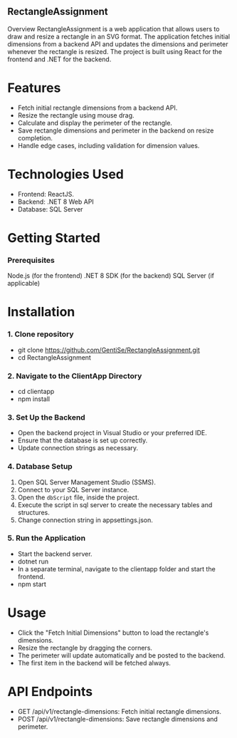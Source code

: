 ## RectangleAssignment
Overview
RectangleAssignment is a web application that allows users to draw and resize a rectangle in an SVG format. The application fetches initial dimensions from a backend API and updates the dimensions and perimeter whenever the rectangle is resized. The project is built using React for the frontend and .NET for the backend.

# Features
- Fetch initial rectangle dimensions from a backend API.
- Resize the rectangle using mouse drag.
- Calculate and display the perimeter of the rectangle.
- Save rectangle dimensions and perimeter in the backend on resize completion.
- Handle edge cases, including validation for dimension values.

# Technologies Used
- Frontend: ReactJS.
- Backend: .NET 8 Web API
- Database: SQL Server 

# Getting Started
### Prerequisites
Node.js (for the frontend)
.NET 8 SDK (for the backend)
SQL Server (if applicable)

# Installation
### 1. Clone repository
- git clone https://github.com/GentiSe/RectangleAssignment.git
- cd RectangleAssignment
### 2. Navigate to the ClientApp Directory
- cd clientapp
- npm install
### 3. Set Up the Backend
- Open the backend project in Visual Studio or your preferred IDE.
- Ensure that the database is set up correctly.
- Update connection strings as necessary.
### 4. Database Setup
1. Open SQL Server Management Studio (SSMS).
2. Connect to your SQL Server instance.
3. Open the `dbScript` file, inside the project.
4. Execute the script in sql server to create the necessary tables and structures.
5. Change connection string in appsettings.json.

 ### 5. Run the Application
- Start the backend server.
- dotnet run
- In a separate terminal, navigate to the clientapp folder and start the frontend.
- npm start

# Usage
- Click the "Fetch Initial Dimensions" button to load the rectangle's dimensions.
- Resize the rectangle by dragging the corners.
- The perimeter will update automatically and be posted to the backend.
- The first item in the backend will be fetched always.

# API Endpoints
- GET /api/v1/rectangle-dimensions: Fetch initial rectangle dimensions.
- POST /api/v1/rectangle-dimensions: Save rectangle dimensions and perimeter.
